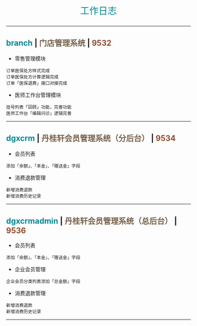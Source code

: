 <p align="center" style="font-size: 25px; color: #008792;">工作日志</p>

---

## <span style="color: #008792;">branch</span> | <span style="color: #76624c;">门店管理系统</span> | <span style="color: #8f4b2e;">9532</span>

- 零售管理模块

```
订单医保处方样式完成
订单医保处方计算逻辑完成
订单「医保退费」接口对接完成
```

- 医师工作台管理模块

```
挂号列表「回顾」功能，完善功能
医师工作台「编辑问诊」逻辑完善
```

---

## <span style="color: #008792;">dgxcrm</span> | <span style="color: #76624c;">丹桂轩会员管理系统（分后台）</span> | <span style="color: #8f4b2e;">9534</span>

- 会员列表

```
添加「余额」、「本金」、「赠送金」字段
```

- 消费退款管理

```
新增消费退款
新增消费历史记录
```

---

## <span style="color: #008792;">dgxcrmadmin</span> | <span style="color: #76624c;">丹桂轩会员管理系统（总后台）</span> | <span style="color: #8f4b2e;">9536</span>

- 会员列表

```
添加「余额」、「本金」、「赠送金」字段
```

- 企业会员管理

```
企业会员分类列表添加「总金额」字段
```

- 消费退款管理

```
新增消费退款
新增消费历史记录
```

---
